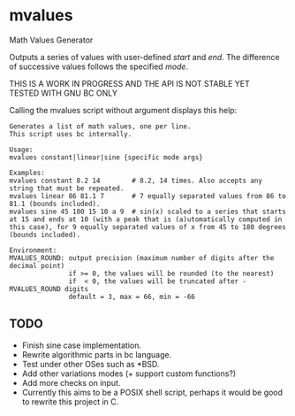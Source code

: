 # mvalues
Math Values Generator

Outputs a series of values with user-defined *start* and *end*. The difference of successive values follows the specified *mode*.

THIS IS A WORK IN PROGRESS AND THE API IS NOT STABLE YET  
TESTED WITH GNU BC ONLY

Calling the mvalues script without argument displays this help:
```
Generates a list of math values, one per line.
This script uses bc internally.

Usage:
mvalues constant|linear|sine {specific mode args}

Examples:
mvalues constant 8.2 14        # 8.2, 14 times. Also accepts any string that must be repeated.
mvalues linear 86 81.1 7       # 7 equally separated values from 86 to 81.1 (bounds included).
mvalues sine 45 180 15 10 a 9  # sin(x) scaled to a series that starts at 15 and ends at 10 (with a peak that is (a)utomatically computed in this case), for 9 equally separated values of x from 45 to 180 degrees (bounds included).

Environment:
MVALUES_ROUND: output precision (maximum number of digits after the decimal point)
               if >= 0, the values will be rounded (to the nearest)
               if  < 0, the values will be truncated after -MVALUES_ROUND digits
               default = 3, max = 66, min = -66
```

## TODO

- Finish sine case implementation.
- Rewrite algorithmic parts in bc language.
- Test under other OSes such as \*BSD.
- Add other variations modes (+ support custom functions?)
- Add more checks on input.
- Currently this aims to be a POSIX shell script, perhaps it would be good to rewrite this project in C.
